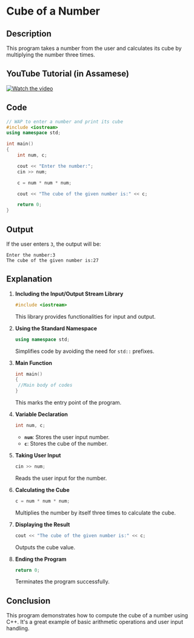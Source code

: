 # Cube of a Number

## Description
This program takes a number from the user and calculates its cube by multiplying the number three times.

## YouTube Tutorial (in Assamese)

[![Watch the video](https://img.youtube.com/vi/4RMMhwTsDC8/0.jpg)](https://www.youtube.com/watch?v=4RMMhwTsDC8)

## Code
```cpp
// WAP to enter a number and print its cube
#include <iostream>
using namespace std;

int main()
{
    int num, c;

    cout << "Enter the number:";
    cin >> num;

    c = num * num * num;

    cout << "The cube of the given number is:" << c;

    return 0;
}
```

## Output
If the user enters `3`, the output will be:
```plaintext
Enter the number:3
The cube of the given number is:27
```

## Explanation

1. **Including the Input/Output Stream Library**  
   ```cpp
   #include <iostream>
   ```
   This library provides functionalities for input and output.

2. **Using the Standard Namespace**  
   ```cpp
   using namespace std;
   ```
   Simplifies code by avoiding the need for `std::` prefixes.

3. **Main Function**  
   ```cpp
   int main() 
   { 
    //Main body of codes
   }
   ```
   This marks the entry point of the program.

4. **Variable Declaration**  
   ```cpp
   int num, c;
   ```
   - **`num`**: Stores the user input number.
   - **`c`**: Stores the cube of the number.

5. **Taking User Input**  
   ```cpp
   cin >> num;
   ```
   Reads the user input for the number.

6. **Calculating the Cube**  
   ```cpp
   c = num * num * num;
   ```
   Multiplies the number by itself three times to calculate the cube.

7. **Displaying the Result**  
   ```cpp
   cout << "The cube of the given number is:" << c;
   ```
   Outputs the cube value.

8. **Ending the Program**  
   ```cpp
   return 0;
   ```
   Terminates the program successfully.

## Conclusion
This program demonstrates how to compute the cube of a number using C++. It's a great example of basic arithmetic operations and user input handling.
